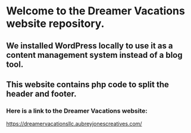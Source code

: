 # Welcome to the Dreamer Vacations website repository. 


## We installed WordPress locally to use it as a content management system instead of a blog tool. 

## This website contains php code to split the header and footer. 



### Here is a link to the Dreamer Vacations website: 


https://dreamervacationsllc.aubreyjonescreatives.com/